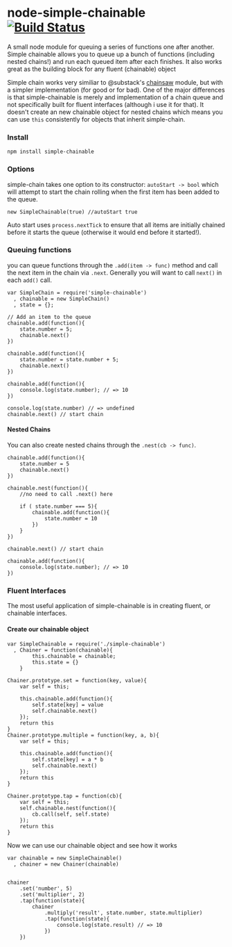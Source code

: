 node-simple-chainable [![Build Status](https://travis-ci.org/theporchrat/node-simple-chainable.png?branch=master)](https://travis-ci.org/theporchrat/node-simple-chainable)
=====================

A small node module for queuing a series of functions one after another. Simple chainable allows you to queue up a
bunch of functions (including nested chains!) and run each queued item after each finishes. It also works great as the
building block for any fluent (chainable) object

Simple chain works very similiar to @substack's [chainsaw](https://github.com/substack/node-chainsaw) module, but with
a simpler implementation (for good or for bad). One of the major differences is that simple-chainable is merely and
implementation of a chain queue and not specifically built for fluent interfaces (although i use it for that).
It doesn't create an new chainable object for nested chains which means you can use `this` consistently for objects
that inherit simple-chain.


### Install

    npm install simple-chainable

### Options

simple-chain takes one option to its constructor: `autoStart -> bool` which will attempt to start the chain rolling when the
first item has been added to the queue.

    new SimpleChainable(true) //autoStart true

Auto start uses `process.nextTick` to ensure that all items are initially chained before it starts the queue (otherwise
 it would end before it started!).

### Queuing functions

you can queue functions through the `.add(item -> func)` method and call the next item in the chain via `.next`. Generally you will
want to call `next()` in each `add()` call.

    var SimpleChain = require('simple-chainable')
      , chainable = new SimpleChain()
      , state = {};

    // Add an item to the queue
    chainable.add(function(){
        state.number = 5;
        chainable.next()
    })

    chainable.add(function(){
        state.number = state.number + 5;
        chainable.next()
    })

    chainable.add(function(){
        console.log(state.number); // => 10
    })

    console.log(state.number) // => undefined
    chainable.next() // start chain

#### Nested Chains

You can also create nested chains through the `.nest(cb -> func)`.

    chainable.add(function(){
        state.number = 5
        chainable.next()
    })

    chainable.nest(function(){
        //no need to call .next() here

        if ( state.number === 5){
            chainable.add(function(){
                state.number = 10
            })
        }
    })

    chainable.next() // start chain

    chainable.add(function(){
        console.log(state.number); // => 10
    })


### Fluent Interfaces

The most useful application of simple-chainable is in creating fluent, or chainable interfaces.

#### Create our chainable object

    var SimpleChainable = require('./simple-chainable')
      , Chainer = function(chainable){
            this.chainable = chainable;
            this.state = {}
        }

    Chainer.prototype.set = function(key, value){
        var self = this;

        this.chainable.add(function(){
            self.state[key] = value
            self.chainable.next()
        });
        return this
    }
    Chainer.prototype.multiple = function(key, a, b){
        var self = this;

        this.chainable.add(function(){
            self.state[key] = a * b
            self.chainable.next()
        });
        return this
    }

    Chainer.prototype.tap = function(cb){
        var self = this;
        self.chainable.nest(function(){
            cb.call(self, self.state)
        });
        return this
    }

Now we can use our chainable object and see how it works

    var chainable = new SimpleChainable()
      , chainer = new Chainer(chainable)


    chainer
        .set('number', 5)
        .set('multiplier', 2)
        .tap(function(state){
            chainer
                .multiply('result', state.number, state.multiplier)
                .tap(function(state){
                    console.log(state.result) // => 10
                })
        })
